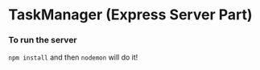 # TaskManager (Express Server Part)

### To run the server
`npm install` and then `nodemon` will do it!